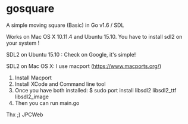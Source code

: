 # gosquare
A simple moving square (Basic) in Go v1.6 / SDL

Works on Mac OS X 10.11.4 and Ubuntu 15.10.
You have to install sdl2 on your system !

SDL2 on Ubuntu 15.10 :
Check on Google, it's simple!

SDL2 on Mac OS X:
I use macport (https://www.macports.org/)

1. Install Macport
2. Install XCode and Command line tool
3. Once you have both installed:
    $ sudo port install libsdl2 libsdl2_ttf libsdl2_image
4. Then you can run main.go

Thx ;) JPCWeb
